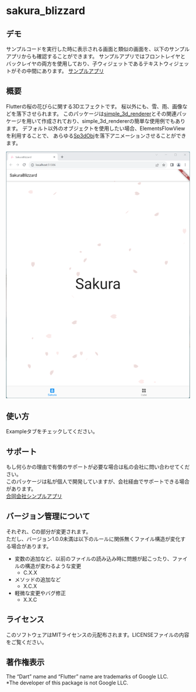# sakura_blizzard

## デモ
サンプルコードを実行した時に表示される画面と類似の画面を、以下のサンプルアプリからも確認することができます。
サンプルアプリではフロントレイヤとバックレイヤの両方を使用しており、子ウィジェットであるテキストウィジェットがその中間にあります。
[サンプルアプリ](https://sakurablizzard.web.app/)

## 概要
Flutterの桜の花びらに関する3Dエフェクトです。
桜以外にも、雪、雨、画像などを落下させられます。
このパッケージは[simple_3d_renderer](https://pub.dev/packages/simple_3d_renderer)とその関連パッケージを用いて作成されており、simple_3d_rendererの簡単な使用例でもあります。
デフォルト以外のオブジェクトを使用したい場合、ElementsFlowViewを利用することで、
あらゆる[Sp3dObj](https://pub.dev/packages/simple_3d)を落下アニメーションさせることができます。

![桜の花びらのサンプル](https://raw.githubusercontent.com/MasahideMori-SimpleAppli/simple_3d_images/main/SakuraBlizzard/sakura_blizzard_sakura_sample.png)

## 使い方
Exampleタブをチェックしてください。

## サポート
もし何らかの理由で有償のサポートが必要な場合は私の会社に問い合わせてください。  
このパッケージは私が個人で開発していますが、会社経由でサポートできる場合があります。  
[合同会社シンプルアプリ](https://simpleappli.com/index.html)

## バージョン管理について
それぞれ、Cの部分が変更されます。  
ただし、バージョン1.0.0未満は以下のルールに関係無くファイル構造が変化する場合があります。  
- 変数の追加など、以前のファイルの読み込み時に問題が起こったり、ファイルの構造が変わるような変更
  - C.X.X
- メソッドの追加など
  - X.C.X
- 軽微な変更やバグ修正
  - X.X.C

## ライセンス
このソフトウェアはMITライセンスの元配布されます。LICENSEファイルの内容をご覧ください。

## 著作権表示
The “Dart” name and “Flutter” name are trademarks of Google LLC.  
*The developer of this package is not Google LLC.